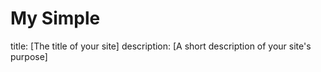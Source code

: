 # My Simple
title: [The title of your site]
description: [A short description of your site's purpose]

